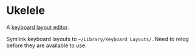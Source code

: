 Ukelele
=======

A [keyboard layout editor](http://scripts.sil.org/cms/scripts/page.php?site_id=nrsi&id=ukelele).

Symlink keyboard layouts to `~/Library/Keyboard Layouts/`. Need to relog before they are available to use.
